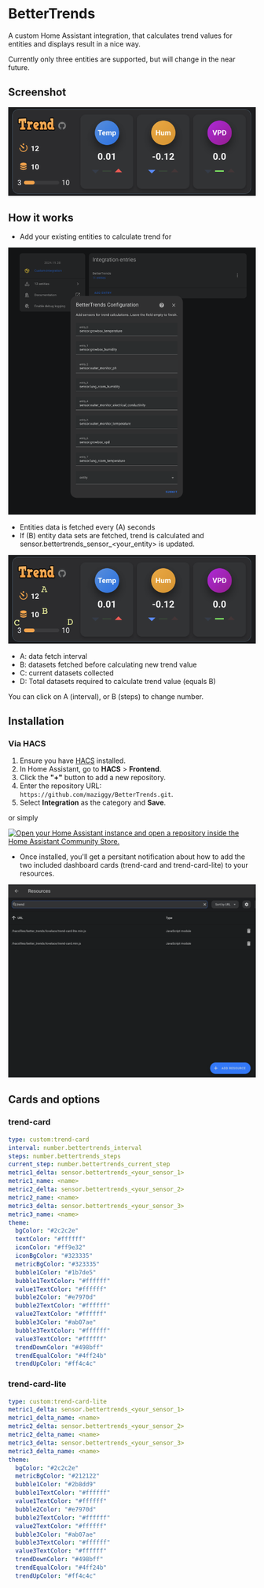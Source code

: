 # BetterTrends

A custom Home Assistant integration, that calculates trend values for entities and displays result in a nice way.

Currently only three entities are supported, but will change in the near future.

## Screenshot 

![image](https://raw.githubusercontent.com/maziggy/BetterTrends/refs/heads/main/screenshots/BetterTrends.png)

## How it works

* Add your existing entities to calculate trend for
  
![image](https://raw.githubusercontent.com/maziggy/BetterTrends/refs/heads/main/screenshots/BetterTrendsSetup.png)

* Entities data is fetched every (A) seconds
* If (B) entity data sets are fetched, trend is calculated and sensor.bettertrends_sensor_<your_entity> is updated.

![image](https://raw.githubusercontent.com/maziggy/BetterTrends/refs/heads/main/screenshots/BetterTrendsHelp.png)

* A: data fetch interval
* B: datasets fetched before calculating new trend value
* C: current datasets collected
* D: Total datasets required to calculate trend value (equals B)

You can click on A (interval), or B (steps) to change number.

## Installation

### Via HACS

1. Ensure you have [HACS](https://hacs.xyz/) installed.
2. In Home Assistant, go to **HACS** > **Frontend**.
3. Click the **"+"** button to add a new repository.
4. Enter the repository URL: `https://github.com/maziggy/BetterTrends.git`.
5. Select **Integration** as the category and **Save**.

or simply

[![Open your Home Assistant instance and open a repository inside the Home Assistant Community Store.](https://my.home-assistant.io/badges/hacs_repository.svg)](https://my.home-assistant.io/redirect/hacs_repository/?owner=maziggy&repository=BetterTrends&category=integration)

* Once installed, you'll get a persitant notification about how to add the two included dashboard cards (trend-card and trend-card-lite) to your resources.

![image](https://raw.githubusercontent.com/maziggy/BetterTrends/refs/heads/main/screenshots/BetterTrendsAddResource.png)

## Cards and options

### trend-card
```yaml
type: custom:trend-card
interval: number.bettertrends_interval
steps: number.bettertrends_steps
current_step: number.bettertrends_current_step
metric1_delta: sensor.bettertrends_<your_sensor_1>
metric1_name: <name>
metric2_delta: sensor.bettertrends_<your_sensor_2>
metric2_name: <name>
metric3_delta: sensor.bettertrends_<your_sensor_3>
metric3_name: <name>
theme:
  bgColor: "#2c2c2e"
  textColor: "#ffffff"
  iconColor: "#ff9e32"
  iconBgColor: "#323335"
  metricBgColor: "#323335"
  bubble1Color: "#1b7de5"
  bubble1TextColor: "#ffffff"
  value1TextColor: "#ffffff"
  bubble2Color: "#e7970d"
  bubble2TextColor: "#ffffff"
  value2TextColor: "#ffffff"
  bubble3Color: "#ab07ae"
  bubble3TextColor: "#ffffff"
  value3TextColor: "#ffffff"
  trendDownColor: "#498bff"
  trendEqualColor: "#4ff24b"
  trendUpColor: "#ff4c4c"
```

### trend-card-lite
```yaml
type: custom:trend-card-lite
metric1_delta: sensor.bettertrends_<your_sensor_1>
metric1_delta_name: <name>
metric2_delta: sensor.bettertrends_<your_sensor_2>
metric2_delta_name: <name>
metric3_delta: sensor.bettertrends_<your_sensor_3>
metric3_delta_name: <name>
theme:
  bgColor: "#2c2c2e"
  metricBgColor: "#212122"
  bubble1Color: "#2b8dd9"
  bubble1TextColor: "#ffffff"
  value1TextColor: "#ffffff"
  bubble2Color: "#e7970d"
  bubble2TextColor: "#ffffff"
  value2TextColor: "#ffffff"
  bubble3Color: "#ab07ae"
  bubble3TextColor: "#ffffff"
  value3TextColor: "#ffffff"
  trendDownColor: "#498bff"
  trendEqualColor: "#4ff24b"
  trendUpColor: "#ff4c4c"
```
